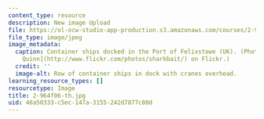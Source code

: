 ```yaml
---
content_type: resource
description: New image Upload
file: https://ol-ocw-studio-app-production.s3.amazonaws.com/courses/2-964-economics-of-marine-transportation-industries-fall-2006/46a50333c5ec147a3155242d7877c80d_2-964f06-th.jpg
file_type: image/jpeg
image_metadata:
  caption: Container ships docked in the Port of Felixstowe (UK). (Photo by [Jeremy
    Quinn](http://www.flickr.com/photos/sharkbait/) on Flickr.)
  credit: ''
  image-alt: Row of container ships in dock with cranes overhead.
learning_resource_types: []
resourcetype: Image
title: 2-964f06-th.jpg
uid: 46a50333-c5ec-147a-3155-242d7877c80d
---
```

